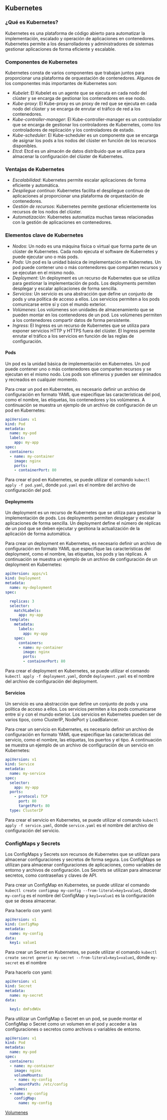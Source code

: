 ## Kubernetes

### ¿Qué es Kubernetes?

Kubernetes es una plataforma de código abierto para automatizar la implementación, escalado y operación de aplicaciones en contenedores. Kubernetes permite a los desarrolladores y administradores de sistemas gestionar aplicaciones de forma eficiente y escalable.

### Componentes de Kubernetes

Kubernetes consta de varios componentes que trabajan juntos para proporcionar una plataforma de orquestación de contenedores. Algunos de los componentes más importantes de Kubernetes son:

- *Kubelet*: El Kubelet es un agente que se ejecuta en cada nodo del clúster y se encarga de gestionar los contenedores en ese nodo.
- *Kube-proxy*: El Kube-proxy es un proxy de red que se ejecuta en cada nodo del clúster y se encarga de enrutar el tráfico de red a los contenedores.
- *Kube-controller-manager*: El Kube-controller-manager es un controlador que se encarga de gestionar los controladores de Kubernetes, como los controladores de replicación y los controladores de estado.
- *Kube-scheduler*: El Kube-scheduler es un componente que se encarga de asignar los pods a los nodos del clúster en función de los recursos disponibles.
- *Etcd*: Etcd es un almacén de datos distribuido que se utiliza para almacenar la configuración del clúster de Kubernetes.


### Ventajas de Kubernetes

- *Escalabilidad*: Kubernetes permite escalar aplicaciones de forma eficiente y automática.
- *Despliegue continuo*: Kubernetes facilita el despliegue continuo de aplicaciones al proporcionar una plataforma de orquestación de contenedores.
- *Gestión de recursos*: Kubernetes permite gestionar eficientemente los recursos de los nodos del clúster.
- *Automatización*: Kubernetes automatiza muchas tareas relacionadas con la gestión de aplicaciones en contenedores.

### Elementos clave de Kubernetes

- *Nodos*: Un nodo es una máquina física o virtual que forma parte de un clúster de Kubernetes. Cada nodo ejecuta el software de Kubernetes y puede ejecutar uno o más pods.
- *Pods*: Un pod es la unidad básica de implementación en Kubernetes. Un pod puede contener uno o más contenedores que comparten recursos y se ejecutan en el mismo nodo.
- *Deployment*: Un deployment es un recurso de Kubernetes que se utiliza para gestionar la implementación de pods. Los deployments permiten desplegar y escalar aplicaciones de forma sencilla.
- *Servicios*: Un servicio es una abstracción que define un conjunto de pods y una política de acceso a ellos. Los servicios permiten a los pods comunicarse entre sí y con el mundo exterior.
- *Volúmenes*: Los volúmenes son unidades de almacenamiento que se pueden montar en los contenedores de un pod. Los volúmenes permiten a los contenedores compartir datos de forma persistente.
- *Ingress*: El Ingress es un recurso de Kubernetes que se utiliza para exponer servicios HTTP y HTTPS fuera del clúster. El Ingress permite enrutar el tráfico a los servicios en función de las reglas de configuración.


#### Pods

Un pod es la unidad básica de implementación en Kubernetes. Un pod puede contener uno o más contenedores que comparten recursos y se ejecutan en el mismo nodo. Los pods son efímeros y pueden ser eliminados y recreados en cualquier momento.

Para crear un pod en Kubernetes, es necesario definir un archivo de configuración en formato YAML que especifique las características del pod, como el nombre, las etiquetas, los contenedores y los volúmenes. A continuación se muestra un ejemplo de un archivo de configuración de un pod en Kubernetes:

```yaml
apiVersion: v1
kind: Pod
metadata:
  name: my-pod
  labels:
    app: my-app
spec:
  containers:
  - name: my-container
    image: nginx
    ports:
    - containerPort: 80
```

Para crear el pod en Kubernetes, se puede utilizar el comando `kubectl apply -f pod.yaml`, donde `pod.yaml` es el nombre del archivo de configuración del pod.

#### Deployments

Un deployment es un recurso de Kubernetes que se utiliza para gestionar la implementación de pods. Los deployments permiten desplegar y escalar aplicaciones de forma sencilla. Un deployment define el número de réplicas de un pod que se deben ejecutar y gestiona la actualización de la aplicación de forma automática.

Para crear un deployment en Kubernetes, es necesario definir un archivo de configuración en formato YAML que especifique las características del deployment, como el nombre, las etiquetas, los pods y las réplicas. A continuación se muestra un ejemplo de un archivo de configuración de un deployment en Kubernetes:

```yaml
apiVersion: apps/v1
kind: Deployment
metadata:
  name: my-deployment
spec:

  replicas: 3
  selector:
    matchLabels:
      app: my-app
  template:
    metadata:
      labels:
        app: my-app
    spec:
      containers:
      - name: my-container
        image: nginx
        ports:
        - containerPort: 80
```

Para crear el deployment en Kubernetes, se puede utilizar el comando `kubectl apply -f deployment.yaml`, donde `deployment.yaml` es el nombre del archivo de configuración del deployment.

#### Servicios

Un servicio es una abstracción que define un conjunto de pods y una política de acceso a ellos. Los servicios permiten a los pods comunicarse entre sí y con el mundo exterior. Los servicios en Kubernetes pueden ser de varios tipos, como ClusterIP, NodePort y LoadBalancer.

Para crear un servicio en Kubernetes, es necesario definir un archivo de configuración en formato YAML que especifique las características del servicio, como el nombre, las etiquetas, los puertos y el tipo. A continuación se muestra un ejemplo de un archivo de configuración de un servicio en Kubernetes:

```yaml
apiVersion: v1
kind: Service
metadata:
  name: my-service
spec:
  selector:
    app: my-app
  ports:
    - protocol: TCP
      port: 80
      targetPort: 80
  type: ClusterIP
```

Para crear el servicio en Kubernetes, se puede utilizar el comando `kubectl apply -f service.yaml`, donde `service.yaml` es el nombre del archivo de configuración del servicio.

### ConfigMaps y Secrets

Los ConfigMaps y Secrets son recursos de Kubernetes que se utilizan para almacenar configuraciones y secretos de forma segura. Los ConfigMaps se utilizan para almacenar configuraciones de aplicaciones, como variables de entorno y archivos de configuración. Los Secrets se utilizan para almacenar secretos, como contraseñas y claves de API.

Para crear un ConfigMap en Kubernetes, se puede utilizar el comando `kubectl create configmap my-config --from-literal=key1=value1`, donde `my-config` es el nombre del ConfigMap y `key1=value1` es la configuración que se desea almacenar.

Para hacerlo con yaml:

```yaml
apiVersion: v1
kind: ConfigMap
metadata:
  name: my-config
data:
  key1: value1
```

Para crear un Secret en Kubernetes, se puede utilizar el comando `kubectl create secret generic my-secret
--from-literal=key1=value1`, donde `my-secret` es el nombre

Para hacerlo con yaml:

```yaml
apiVersion: v1
kind: Secret
metadata:
  name: my-secret
data:

  key1: dmFsdWUx
```

Para utilizar un ConfigMap o Secret en un pod, se puede montar el ConfigMap o Secret como un volumen en el pod y acceder a las configuraciones o secretos como archivos o variables de entorno.

```yaml
apiVersion: v1
kind: Pod
metadata:
  name: my-pod
spec:
  containers:
  - name: my-container
    image: nginx
    volumeMounts:
    - name: my-config
      mountPath: /etc/config
  volumes:
  - name: my-config
    configMap:
      name: my-config
``` 

[Volumenes](volumenes.md) 
